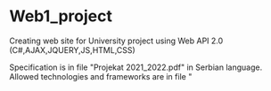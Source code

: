 # Web1_project
Creating web site for University project using Web API 2.0 (C#,AJAX,JQUERY,JS,HTML,CSS)

Specification is in file "Projekat 2021_2022.pdf" in Serbian language.
Allowed technologies and frameworks are in file "
